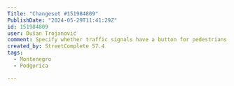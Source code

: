 ```yaml
---
Title: "Changeset #151984809"
PublishDate: "2024-05-29T11:41:29Z"
id: 151984809
user: Dušan Trojanović
comment: Specify whether traffic signals have a button for pedestrians
created_by: StreetComplete 57.4
tags:
  - Montenegro
  - Podgorica

---
```

